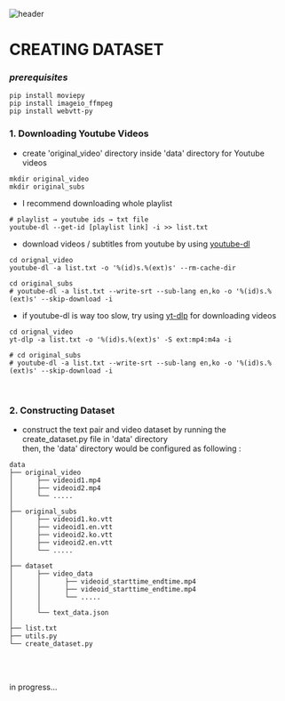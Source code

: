 ![header](https://capsule-render.vercel.app/api?type=transparent&height=200&section=header&text=VMT%20for%20SUBS&fontSize=80&fontColor=0000ff)

# CREATING DATASET 
### *prerequisites*
```
pip install moviepy
pip install imageio_ffmpeg
pip install webvtt-py
```
### 1. Downloading Youtube Videos
- create 'original_video' directory inside 'data' directory for Youtube videos 
```
mkdir original_video
mkdir original_subs
```
- I recommend downloading whole playlist
```
# playlist → youtube ids → txt file
youtube-dl --get-id [playlist link] -i >> list.txt
```
- download videos / subtitles from youtube by using [youtube-dl](https://github.com/ytdl-org/youtube-dl)

```
cd orignal_video
youtube-dl -a list.txt -o '%(id)s.%(ext)s' --rm-cache-dir 
```
```
cd original_subs
# youtube-dl -a list.txt --write-srt --sub-lang en,ko -o '%(id)s.%(ext)s' --skip-download -i 
```

- if youtube-dl is way too slow, try using [yt-dlp](https://github.com/yt-dlp/yt-dlp) for downloading videos

```
cd orignal_video
yt-dlp -a list.txt -o '%(id)s.%(ext)s' -S ext:mp4:m4a -i
```
```
# cd original_subs
# youtube-dl -a list.txt --write-srt --sub-lang en,ko -o '%(id)s.%(ext)s' --skip-download -i 
```
<br>

### 2. Constructing Dataset
- construct the text pair and video dataset by running the create_dataset.py file in 'data' directory <br>
  then, the 'data' directory would be configured as following :
```
data
├── original_video 
│      ├── videoid1.mp4
│      ├── videoid2.mp4
│      └── .....  
│
├── original_subs
│      ├── videoid1.ko.vtt
│      ├── videoid1.en.vtt
│      ├── videoid2.ko.vtt
│      ├── videoid2.en.vtt
│      └── .....  
│
├── dataset
│      ├── video_data
│      │      ├── videoid_starttime_endtime.mp4
│      │      ├── videoid_starttime_endtime.mp4
│      │      └── .....
│      │
│      └── text_data.json
│
├── list.txt
├── utils.py
└── create_dataset.py
```
<br>
<br>

in progress...


